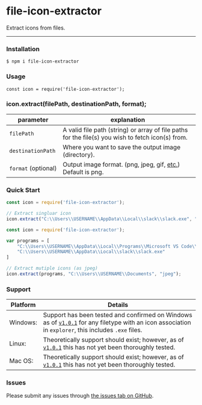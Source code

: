 # file-icon-extractor

 Extract icons from files.

---

### Installation

`$ npm i file-icon-extractor`



### Usage

`const icon = require('file-icon-extractor');`



### icon.extract(filePath, destinationPath, format);

| parameter           | explanation                                                                                                                                                                       |
| ------------------- | --------------------------------------------------------------------------------------------------------------------------------------------------------------------------------- |
| `filePath`          | A valid file path (string) or array of file paths for the file(s) you wish to fetch icon(s) from.                                                                                 |
| `destinationPath`   | Where you want to save the output image (directory).                                                                                                                              |
| `format` (optional) | Output image format. (png, jpeg, gif, [etc.](https://docs.microsoft.com/en-us/dotnet/api/system.drawing.imaging.imageformat?view=dotnet-plat-ext-5.0#properties)) Default is png. |

### Quick Start

```js
const icon = require('file-icon-extractor');

// Extract singluar icon
icon.extract("C:\\Users\\USERNAME\\AppData\\Local\\slack\\slack.exe", "C:\\Users\\USERNAME\\Documents");
```

```js
const icon = require('file-icon-extractor');

var programs = [
    "C:\\Users\\USERNAME\\AppData\\Local\\Programs\\Microsoft VS Code\\Code.exe",
    "C:\\Users\\USERNAME\\AppData\\Local\\slack\\slack.exe"
]

// Extract mutiple icons (as jpeg)
icon.extract(programs, "C:\\Users\\USERNAME\\Documents", "jpeg");
```

### Support

| Platform | Details                                                                                                                                              |
| -------- | ---------------------------------------------------------------------------------------------------------------------------------------------------- |
| Windows: | Support has been tested and confirmed on Windows as of [`v1.0.1`](https://github.com/kevinuulong/file-icon-extractor/releases/tag/v1.0.1) for any filetype with an icon association in `explorer`, this includes `.exe` files. |
| Linux:   | Theoretically support should exist; however, as of [`v1.0.1`](https://github.com/kevinuulong/file-icon-extractor/releases/tag/v1.0.1) this has not yet been thoroughly tested.                                                  |
| Mac OS:  | Theoretically support should exist; however, as of [`v1.0.1`](https://github.com/kevinuulong/file-icon-extractor/releases/tag/v1.0.1) this has not yet been thoroughly tested.                                                  |

### Issues

Please submit any issues through [the issues tab on GitHub](https://github.com/kevinuulong/file-icon-extractor/issues).
